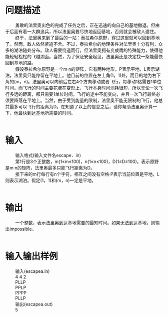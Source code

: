 

# 问题描述


<div style="text-indent:24pt;">
勇敢的法里奥出色的完成了任务之后，正在迅速的向自己的基地撤退。但由于后面有着一大群追兵，所以法里奥要尽快地返回基地，否则就会被敌人逮住。
</div>
<div style="text-indent:24pt;">
终于，法里奥来到了最后的一站：泰拉希尔原野，穿过这里就可以回到基地了。然而，敌人依然紧追不舍。不过，泰拉希尔的地理条件对法里奥十分有利，众多的湖泊随处分布。敌人需要绕道而行，但法里奥拥有变成鹰的特殊能力，使得他能轻轻松松的飞越湖面。当然，为了保证安全起见，法里奥还是决定找一条能最快回到基地的路。
</div>
<div style="text-indent:24pt;">
假设泰拉希尔原野是一个m·n的矩阵，它有两种地形，P表示平地，L表示湖泊，法里奥只能停留在平地上。他目前的位置在左上角(1，1)处，而目的地为右下角的(m，n)。法里奥可以向前后左右4个方向移动或者飞行，每移动1格需要1单位时间。而飞行的时间主要花费在变形上，飞行本身时间消耗很短，所以无论一次飞行多远的距离，都只需要1单位时间。飞行的途中不能变向，并且一次飞行最终必须要降落在平地上。当然，由于受到能量的限制，法里奥不能无限制的飞行，他总共最多可以飞行的距离为D。在知道了以上的信息之后，请你帮助法里奥计算一下，他最快到达基地所需要的时间。
</div>
<div style="text-indent:24pt;">
 
</div>

# 输入


<div style="text-indent:24pt;">
输入格式(输入文件名escape．in)
</div>
<div style="text-indent:24pt;">
第1行是3个正整数，m(1≤m≤100)，n(1≤n≤100)，D(1≤D≤100)。表示原野是m·n的矩阵，法里奥最多只能飞行距离为D。
</div>
<div style="text-indent:24pt;">
接下来的m行每行有n个字符，相互之间没有空格·P表示当前位置是平地，L则表示湖泊。假定(1，1)和(m，n)一定是平地。
</div>
<div style="text-indent:24pt;">
 
</div>

# 输出


<div style="text-indent:24pt;">
一个整数，表示法里奥到达基地需要的最短时间。如果无法到达基地，则输出impossible。
</div>
<div style="text-indent:24pt;">
 
</div>

# 输入输出样例


<div style="text-indent:24pt;">
输入(escapea.in)
</div>
<div style="text-indent:24pt;">
4 4 2
</div>
<div style="text-indent:24pt;">
PLLP
</div>
<div style="text-indent:24pt;">
PPLP
</div>
<div style="text-indent:24pt;">
PPPP
</div>
<div style="text-indent:24pt;">
PLLP
</div>
<div style="text-indent:24pt;">
输出(escapea.out)
</div>
<div style="text-indent:24pt;">
5
</div>
<div style="text-indent:24pt;">
 
</div>
